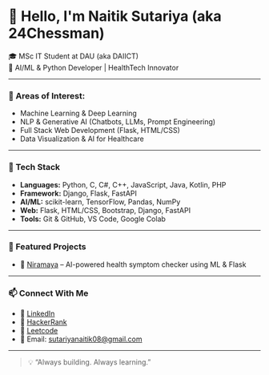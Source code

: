 # 👋 Hello, I'm Naitik Sutariya (aka 24Chessman)

🎓 MSc IT Student at DAU (aka DAIICT)  
🤖 AI/ML & Python Developer | HealthTech Innovator  
<!--💼 Current Role: AI Intern at Cybas Commercial Pvt Ltd-->

---

### 🧠 Areas of Interest:
- Machine Learning & Deep Learning
- NLP & Generative AI (Chatbots, LLMs, Prompt Engineering)
- Full Stack Web Development (Flask, HTML/CSS)
- Data Visualization & AI for Healthcare

---

### 🔧 Tech Stack
- **Languages:** Python, C, C#, C++, JavaScript, Java, Kotlin, PHP
- **Framework:** Django, Flask, FastAPI
- **AI/ML:** scikit-learn, TensorFlow, Pandas, NumPy  
- **Web:** Flask, HTML/CSS, Bootstrap, Django, FastAPI
- **Tools:** Git & GitHub, VS Code, Google Colab
  
---

### 🚀 Featured Projects
- 🔬 [Niramaya](https://github.com/24Chessman/Niramaya) – AI-powered health symptom checker using ML & Flask  

---

### 📫 Connect With Me
- 🔗 [LinkedIn](https://www.linkedin.com/in/24-naitik-sutariya/)
- 🧠 [HackerRank](https://www.hackerrank.com/profile/24Chessman)
- 🔗 [Leetcode](https://leetcode.com/u/24Chessman/)
- 📧 Email: sutariyanaitik08@gmail.com

---

> 💡 “Always building. Always learning.”
